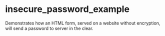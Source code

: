 insecure_password_example
=========================
Demonstrates how an HTML form, served on a website without encryption, will send a password to server in the clear.
